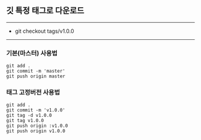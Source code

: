 ## 깃 특정 태그로 다운로드

---

- git checkout tags/v1.0.0

---

### 기본(마스터) 사용법

```
git add .
git commit -m 'master'
git push origin master
```

### 태그 고정버전 사용법
```
git add .
git commit -m 'v1.0.0'
git tag -d v1.0.0
git tag v1.0.0
git push origin :v1.0.0
git push origin v1.0.0
```
